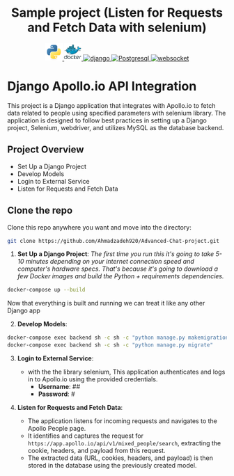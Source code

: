 
<div align="center">
<h1 align="center">Sample project (Listen for Requests and Fetch Data with selenium)</h1>
</div>
<p align="center">
<a href="https://www.python.org" target="_blank"> <img src="https://raw.githubusercontent.com/devicons/devicon/master/icons/python/python-original.svg" alt="python" width="40" height="40"/> </a>
<a href="https://www.docker.com/" target="_blank"> <img src="https://raw.githubusercontent.com/devicons/devicon/master/icons/docker/docker-original-wordmark.svg" alt="docker" width="40" height="40"/> </a>
<a href="https://www.djangoproject.com/" target="_blank"> <img src="https://img.icons8.com/?size=100&id=qV-JzWYl9dzP&format=png&color=000000" alt="django" width="40" height="40"/> </a>
<a href="https://www.mysql.com/" target="_blank"> <img src="https://img.icons8.com/?size=100&id=qGUfLiYi1bRN&format=png&color=000000" alt="Postgresql" width="40" height="40"/> </a>
<a href="https://selenium-python.readthedocs.io/" target="_blank"> <img src="https://img.icons8.com/?size=100&id=gKrpNQQqVHmZ&format=png&color=000000" alt="websocket" width="40" height="40"/> </a>

</p>


# Django Apollo.io API Integration

This project is a Django application that integrates with Apollo.io to fetch data related to people using specified parameters with selenium library. The application is designed to follow best practices in setting up a Django project, Selenium, webdriver, and utilizes MySQL as the database backend.

## Project Overview
-  Set Up a Django Project
- Develop Models
- Login to External Service
- Listen for Requests and Fetch Data

## Clone the repo
Clone this repo anywhere you want and move into the directory:
```bash
git clone https://github.com/Ahmadzadeh920/Advanced-Chat-project.git
```

1. **Set Up a Django Project**: 
  *The first time you run this it's going to take 5-10 minutes depending on your
internet connection speed and computer's hardware specs. That's because it's
going to download a few Docker images and build the Python + requirements dependencies.*

```bash
docker-compose up --build
```


Now that everything is built and running we can treat it like any other Django
app

2. **Develop Models**: 
```bash
docker-compose exec backend sh -c sh -c "python manage.py makemigrations"
docker-compose exec backend sh -c sh -c "python manage.py migrate"
 ```  

3. **Login to External Service**: 
   - with the the library selenium, This application authenticates and logs in to Apollo.io using the provided credentials.
     - **Username**: ##
     - **Password**: #

4. **Listen for Requests and Fetch Data**: 
   - The application listens for incoming requests and navigates to the Apollo People page.
   - It identifies and captures the request for `https://app.apollo.io/api/v1/mixed_people/search`, extracting the cookie, headers, and payload from this request.
   - The extracted data (URL, cookies, headers, and payload) is then stored in the database using the previously created model.

